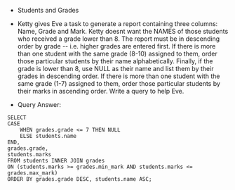 * Students and Grades 

- Ketty gives Eve a task to generate a report containing three columns: Name, Grade and Mark. Ketty doesnt want the NAMES of those students who received a grade lower than 8. The report must be in descending order by grade -- i.e. higher grades are entered first. If there is more than one student with the same grade (8-10) assigned to them, order those particular students by their name alphabetically. Finally, if the grade is lower than 8, use NULL as their name and list them by their grades in descending order. If there is more than one student with the same grade (1-7) assigned to them, order those particular students by their marks in ascending order. Write a query to help Eve.

- Query Answer: 

```
SELECT 
CASE 
    WHEN grades.grade <= 7 THEN NULL
    ELSE students.name
END,
grades.grade,
students.marks
FROM students INNER JOIN grades 
ON (students.marks >= grades.min_mark AND students.marks <= grades.max_mark)
ORDER BY grades.grade DESC, students.name ASC;
```